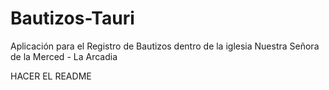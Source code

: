 # Bautizos-Tauri
Aplicación para el Registro de Bautizos dentro de la iglesia Nuestra Señora de la Merced - La Arcadia


HACER EL README
